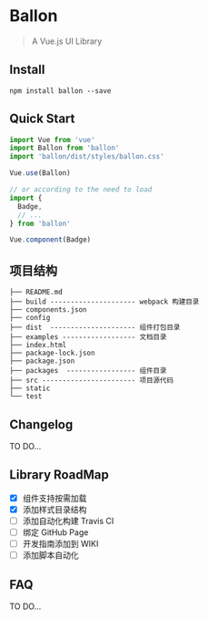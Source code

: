 # Ballon

> A Vue.js UI Library

## Install
```shell
npm install ballon --save
```

## Quick Start
``` javascript
import Vue from 'vue'
import Ballon from 'ballon'
import 'ballon/dist/styles/ballon.css'

Vue.use(Ballon)

// or according to the need to load
import {
  Badge,
  // ...
} from 'ballon'

Vue.component(Badge)
```
## 项目结构

```text
├── README.md
├── build --------------------- webpack 构建目录
├── components.json
├── config
├── dist  --------------------- 组件打包目录
├── examples ------------------ 文档目录
├── index.html
├── package-lock.json
├── package.json
├── packages  ----------------- 组件目录
├── src ----------------------- 项目源代码
├── static
└── test

```

## Changelog
TO DO...

## Library RoadMap

* [x] 组件支持按需加载
* [x] 添加样式目录结构
* [ ] 添加自动化构建 Travis CI
* [ ] 绑定 GitHub Page
* [ ] 开发指南添加到 WIKI
* [ ] 添加脚本自动化

## FAQ
TO DO...
